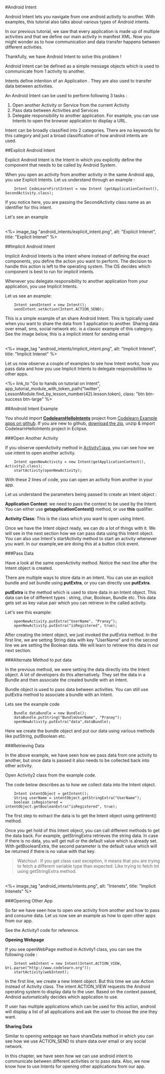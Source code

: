 #Android Intent

Android Intent lets you navigate from one android activity to another. With examples, this tutorial also talks about various types of Android intents.

In our previous tutorial, we saw that every application is made up of multiple activities and that we define our main activity in manifest XML. Now you might wonder as to how communication and data transfer happens between different activities. 

Thankfully, we have Android Intent to solve this problem !

Android Intent can be defined as a simple message objects which is used to communicate from 1 activity to another. 

Intents define intention of an Application . They are also used to transfer data between activities.

An Android Intent can be used to perform following 3 tasks : 

1.    Open another Activity or Service from the current Activity
2.    Pass data between Activities and Services
3.    Delegate responsibility to another application. For example, you can use Intents to open the browser application to display a URL.

Intent can be broadly classified into 2 categories. There are no keywords for this category and just a broad classification of how android intents are used. 

##Explicit Android Intent

Explicit Android Intent is the Intent in which you explicitly define the component that needs to be called by Android System. 

When you open an activity from another activity in the same Android app, you use Explicit Intents. Let us understand through an example :

        Intent CodeLearnFirstIntent = new Intent (getApplicationContext(), SecondActivity.class);

If you notice here, you are passing the SecondActivity class name as an identifier for this intent. 

Let's see an example 

<br/>
<%= image_tag "android_intents/explicit_intent.png", alt: "Explicit Intenet", title: "Explicit Intenet" %>


##Implicit Android Intent

Implicit Android Intents is the intent where instead of defining the exact components, you define the action you want to perform. The decision to handle this action is left to the operating system. The OS decides which component is best to run for implicit intents. 

Whenever you delegate responsibility to another application from your application, you use Implicit Intents. 

Let us see an example:

        Intent sendIntent = new Intent();
        sendIntent.setAction(Intent.ACTION_SEND);

This is a simple example of an share Android Intent. This is typically used when you want to share the data from 1 application to another. Sharing data over email, sms, social network etc. is a classic example of this category. See the image below, this is a implicit intent for sending email

<br/>
<%= image_tag "android_intents/implicit_intent.png", alt: "Implicit Intenet", title: "Implicit Intenet" %>

Let us now observe a couple of examples to see how Intent works, how you pass data and how you use Implicit Intents to delegate responsibilities to other apps. 

<div class="ac">
 <%= link_to "Go to hands on tutorial on Intent", app_tutorial_module_with_token_path("twitter", LessonModule.find_by_lesson_number(42).lesson.token), class: "btn btn-success btn-large" %>
</div>

##Android Intent Example

You should import [**CodelearnHelloIntents**](https://github.com/pranayairan/Code-Learn-Android-Example/tree/master/CodeLearnHelloIntents) project from [Codelearn Example apps on github](https://github.com/pranayairan/Code-Learn-Android-Example). If you are new to github, [download the zip](https://github.com/pranayairan/Code-Learn-Android-Example/archive/master.zip), unzip & import CodelearnHelloIntents project in Eclipse.

###Open Another Activity

If you observe openActivity method in [Activity1.java](https://github.com/pranayairan/Code-Learn-Android-Example/blob/master/CodeLearnHelloIntents/src/org/codelearn/codelearnhellointents/Activity1.java), you can see how we use intent to open another activity.

        Intent openNewActivity = new Intent(getApplicationContext(), Activity2.class);
        startActivity(openNewActivity);

With these 2 lines of code, you can open an activity from another in your app. 

Let us understand the parameters being passed to create an Intent object :

**Application Context**: we need to pass the context to be used by the Intent. You can either use **getapplicationContext()** method, or use **this** qualifier. 

**Activity Class**: This is the class which you want to open using Intent. 

Once we have the Intent object ready, we can do a lot of things with it. We will see in the next section how we can pass data using this Intent object.
You can also use Intent's startActivity method to start an activity whenever you want. In our example,we are doing this at a button click event.  

###Pass Data

Have a look at the same openActivity method. Notice the next line after the Intent object is created.  

There are multiple ways to store data in an Intent. You can use an explicit bundle and set bundle using **putExtra**, or you can directly use **putExtra**. 

**putExtra** is the method which is used to store data in an Intent object. This data can be of different types : string, char, Boolean, Bundle etc. This data gets set as key value pair which you can retrieve in the called activity. 

Let's see this example: 

        openNewActivity.putExtra("UserName", "Pranay");
        openNewActivity.putExtra("isRegistered", true);

After creating the intent object, we just invoked the putExtra method. In the first line, we are setting String data with key “UserName” and in the second line we are setting the Boolean data. We will learn to retrieve this data in our next section. 

###Alternate Method to put data

In the previous method, we were setting the data directly into the Intent object. A lot of developers do this alternatively. They set the data in a Bundle and then associate the created bundle with an Intent. 

Bundle object is used to pass data between activities. You can still use putExtra method to associate a bundle with an Intent. 

Lets see the example code

        Bundle dataBundle = new Bundle();
        dataBundle.putString("BundleUserName", "Pranay");
        openNewActivity.putExtra("data",dataBundle);

Here we create the bundle object and put our data using various methods like putString, putBoolean etc. 



###Retrieving Data

In the above example, we have seen how we pass data from one activity to another, but once data is passed it also needs to be collected back into other activity. 

Open Activity2 class from the example code. 

The code below describes as to how we collect data into the Intent object.

        Intent intentObject = getIntent();
        String userName = intentObject.getStringExtra("UserName");
        boolean isRegistered = intentObject.getBooleanExtra("isRegistered", true);


The first step to extract the data is to get the Intent object using getIntent() method. 

Once you get hold of this Intent object, you can call different methods to get the data back. For example, getStringExtra retrieves the string data. In case if there is no data, you will get null or the default value which is already set. With getBooleanExtra, the second parameter is the default value which will be returned if there is no value with that key. 

> Watchout : If you get class cast exception, it means that you are trying to fetch a different variable type than expected. Like trying to fetch Int using getStringExtra method.

<br/>
<%= image_tag "android_intents/intents.png", alt: "Intenets", title: "Implicit Intenets" %>

###Opening Other App

So far we have seen how to open one activity from another and how to pass and consume data.  Let us now see an example as how to open other apps from our app.

See the Activity1 code for reference. 

**Opening Webpage**

If you see openWebPage method in Activity1 class, you can see the following code :

        Intent webIntent = new Intent(Intent.ACTION_VIEW, Uri.parse("http://www.codelearn.org"));
        startActivity(webIntent);

In the first line, we create a new Intent object. But this time we use Action instead of Activity class. The intent ACTION_VIEW requests the Android operating system to display data to the user. Based on the context passed, Android automatically decides which application to use. 

If user has multiple applications which can be used for this action, android will display a list of all applications and ask the user to choose the one they want. 


**Sharing Data**

Similar to opening webpage we have shareData method in which you can see how we use ACTION_SEND to share data over email or any social network. 



In this chapter, we have seen how we can use android intent to communicate between different activities or to pass data. Also, we now know how to use Intents for opening other applications from our app.

